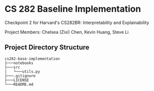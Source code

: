 # CS 282 Baseline Implementation
Checkpoint 2 for Harvard's CS282BR: Interpretability and Explainability

Project Members: Chelsea (Zixi) Chen, Kevin Huang, Steve Li

## Project Directory Structure
```
cs282-base-implementation
├───notebooks
├───src
|   └───utils.py
├───.gitignore
├───LICENSE
└───README.md
```